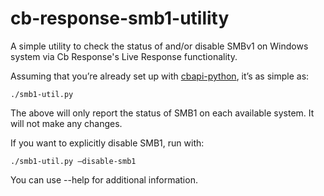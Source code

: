 # cb-response-smb1-utility
A simple utility to check the status of and/or disable SMBv1 on Windows system via Cb Response's Live Response functionality.

Assuming that you’re already set up with [cbapi-python](https://github.com/carbonblack/cbapi-python), it’s as simple as:

    ./smb1-util.py 

The above will only report the status of SMB1 on each available system. It will not make any changes. 

If you want to explicitly disable SMB1, run with:

    ./smb1-util.py —disable-smb1

You can use --help for additional information.
